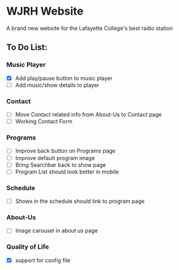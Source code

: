 # WJRH Website

A brand new website for the Lafayette College's best radio station

## To Do List:
### Music Player

- [x] Add play/pause button to music player
- [ ] Add music/show details to player

### Contact

- [ ] Move Contact related info from About-Us to Contact page
- [ ] Working Contact Form

### Programs

- [ ] Improve back button on Programs page
- [ ] Improve default program image
- [ ] Bring Searchbar back to show page
- [ ] Program List should look better in mobile

### Schedule
- [ ] Shows in the schedule should link to program page

### About-Us
- [ ] Image carousel in about us page

### Quality of Life
- [x] support for config file
